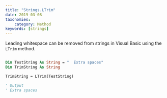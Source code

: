 ```yaml
---
title: "Strings.LTrim"
date: 2019-03-08
taxonomies:
    category: Method
keywords: [strings]
---
```


Leading whitespace can be removed from strings in Visual Basic using the `LTrim` method.

``` vb

Dim TestString As String = "  Extra spaces"
Dim TrimString As String

TrimString = LTrim(TestString)

' Output
' Extra spaces

```